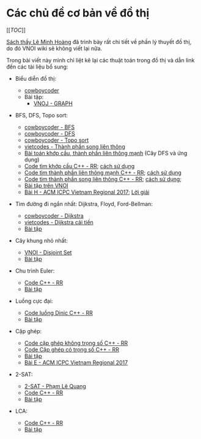 # Các chủ đề cơ bản về đồ thị

[[_TOC_]]

[Sách thầy Lê Minh Hoàng](/algo/basic/Tai-Lieu-Thuat-Toan) đã trình bày rất chi tiết về phần lý thuyết đồ thị, do đó VNOI wiki sẽ không viết lại nữa.

Trong bài viết này mình chỉ liệt kê lại các thuật toán trong đồ thị và dẫn link đến các tài liệu bổ sung:

- Biểu diễn đồ thị:
  - [cowboycoder](http://cowboycoder.tech/article/ly-thuyet-do-thi-co-ban-phan-1-gioi-thieu)
  - Bài tập:
    - [VNOJ - GRAPH](https://oj.vnoi.info/problem/graph/)

- BFS, DFS, Topo sort:
  - [cowboycoder - BFS](http://cowboycoder.tech/article/ly-thuyet-do-thi-co-ban-tim-kiem-theo-chieu-rong-tren-do-thi-breadth-first-search-bfs)
  - [cowboycoder - DFS](http://cowboycoder.tech/article/ly-thuyet-do-thi-co-ban-phan-3-tim-kiem-theo-chieu-sau-tren-do-thi-depth-first-search-dfs)
  - [cowboycoder - Topo sort](http://cowboycoder.tech/article/ly-thuyet-do-thi-co-ban-phan-5-dag-va-sap-xep-topo-tren-do-thi)
  - [vietcodes - Thành phần song liên thông](https://vietcodes.github.io/algo/biconnect)
  - [Bài toán khớp cầu, thành phần liên thông mạnh](https://vnoi.info/wiki/algo/graph-theory/Depth-First-Search-Tree.md) (Cây DFS và ứng dụng)
  - [Code tìm khớp cầu C++ - RR](https://github.com/ngthanhtrung23/ACM_Notebook_new/blob/master/Graph/DfsTree/BridgeArticulation.h); [cách sử dụng](https://github.com/ngthanhtrung23/ACM_Notebook_new/blob/master/Graph/DfsTree/BridgeArticulation.cpp)
  - [Code tìm thành phần liên thông mạnh C++ - RR](https://github.com/ngthanhtrung23/ACM_Notebook_new/blob/master/Graph/DfsTree/StronglyConnected.h); [cách sử dụng](https://github.com/ngthanhtrung23/ACM_Notebook_new/blob/master/Graph/DfsTree/StronglyConnected.cpp)
  - [Code tìm thành phần song liên thông C++ - RR](https://github.com/ngthanhtrung23/ACM_Notebook_new/blob/master/Graph/DfsTree/BiconnectedComponent.h); [cách sử dụng](https://github.com/ngthanhtrung23/ACM_Notebook_new/blob/master/Graph/DfsTree/BiconnectedComponent.cpp);
  - [Bài tập trên VNOI](http://vnoi.info/problems/list/?tag=37&page=1)
  - [Bài H - ACM ICPC Vietnam Regional 2017](https://open.kattis.com/problems/heightpreservation); [Lời giải](http://icpcvn.github.io/2017/regional/Editorial.pdf)

- Tìm đường đi ngắn nhất: Dijkstra, Floyd, Ford-Bellman:
  - [cowboycoder - Dijkstra](http://cowboycoder.tech/article/ly-thuyet-do-thi-co-ban-phan-4-duong-di-ngan-nhat-tren-do-thi-va-thuat-toan-dijkstra)
  - [vietcodes - Dijkstra cải tiến](https://vietcodes.github.io/algo/improved-dijkstra)
  - [Bài tập](http://vnoi.info/problems/list/?tag=39&page=1)

- Cây khung nhỏ nhất:
  - [VNOI - Disjoint Set](http://vnoi.info/contributor/algo/data-structures/disjoint-set)
  - [Bài tập](http://vnoi.info/problems/list/?tag=40&page=1)

- Chu trình Euler:
  - [Code C++ - RR](https://github.com/ngthanhtrung23/ACM_Notebook_new/blob/master/Graph/Misc/EulerPath.h)
  - [Bài tập](http://vnoi.info/problems/list/?tag=38&page=1)

- Luồng cực đại:
  - [Code luồng Dinic C++ - RR](https://github.com/ngthanhtrung23/ACM_Notebook_new/blob/master/Graph/MaxFlow/MaxFlowDinic.h)
  - [Bài tập](http://vnoi.info/problems/list/?tag=41&page=1)

- Cặp ghép:
  - [Code cặp ghép không trọng số C++ - RR](https://github.com/ngthanhtrung23/ACM_Notebook_new/blob/master/Graph/Matching/Matching.h)
  - [Code Cặp ghép có trọng số C++ - RR](https://github.com/ngthanhtrung23/ACM_Notebook_new/blob/master/Graph/Matching/HungarianLMH.h)
  - [Bài tập](http://vnoi.info/problems/list/?tag=42&page=1)
  - [Bài E - ACM ICPC Vietnam Regional 2017](https://open.kattis.com/problems/engaging)

- 2-SAT:
  - [2-SAT - Phạm Lê Quang](https://drive.google.com/file/d/15UbO4GWo1G6cUBDnV6uWk0KxjuEdurCG/view?usp=sharing)
  - [Code C++ - RR](https://github.com/ngthanhtrung23/ACM_Notebook_new/blob/master/Graph/Misc/2sat.cpp)
  - [Bài tập](http://vnoi.info/problems/list/?tag=70&page=1)

- LCA:
  - [Code C++ - RR](https://github.com/ngthanhtrung23/ACM_Notebook_new/blob/master/DataStructure/LCA_RMQ.h)
  - [Bài tập](http://vnoi.info/problems/list/?tag=77&page=1)
